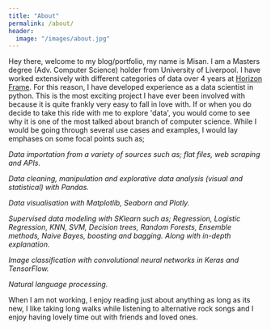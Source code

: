 ```yaml
---
title: "About"
permalink: /about/
header:
  image: "/images/about.jpg"
---
```


Hey there, welcome to my blog/portfolio, my name is Misan. I am a Masters degree (Adv. Computer Science) holder from University of Liverpool. I have worked extensively with different categories of data over 4 years at [Horizon Frame](https://www.horizonframe.co.uk/). For this reason, I have developed experience as a data scientist in python. This is the most exciting project I have ever been involved with because it is quite frankly very easy to fall in love with. If or when you do decide to take this ride with me to explore 'data', you would come to see why it is one of the most talked about branch of computer science.
While I would be going through several use cases and examples, I would lay emphases on some focal points such as;

*Data importation from a variety of sources such as; flat files, web scraping and APIs.*

*Data cleaning, manipulation and explorative data analysis (visual and statistical) with Pandas.*

*Data visualisation with Matplotlib, Seaborn and Plotly.*

*Supervised data modeling  with SKlearn such as; Regression, Logistic Regression, KNN, SVM, Decision trees, Random Forests, Ensemble methods, Naive Bayes, boosting and bagging. Along with in-depth explanation.*

*Image classification with convolutional neural networks in Keras and TensorFlow.*

*Natural language processing.*

When I am not working, I enjoy reading just about anything as long as its new, I like taking long walks while listening to alternative rock songs and I enjoy having lovely time out with friends and loved ones.
